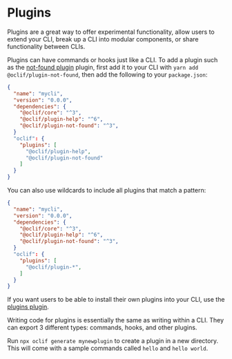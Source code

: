 # Plugins

Plugins are a great way to offer experimental functionality, allow users to extend your CLI, break up a CLI into modular components, or share functionality between CLIs.

Plugins can have commands or hooks just like a CLI. To add a plugin such as the [not-found plugin](https://github.com/oclif/plugin-not-found) plugin, first add it to your CLI with `yarn add @oclif/plugin-not-found`, then add the following to your `package.json`:

```json
{
  "name": "mycli",
  "version": "0.0.0",
  "dependencies": {
    "@oclif/core": "^3",
    "@oclif/plugin-help": "^6",
    "@oclif/plugin-not-found": "^3",
  }
  "oclif": {
    "plugins": [
      "@oclif/plugin-help",
      "@oclif/plugin-not-found"
    ]
  }
}
```

You can also use wildcards to include all plugins that match a pattern:

```json
{
  "name": "mycli",
  "version": "0.0.0",
  "dependencies": {
    "@oclif/core": "^3",
    "@oclif/plugin-help": "^6",
    "@oclif/plugin-not-found": "^3",
  }
  "oclif": {
    "plugins": [
      "@oclif/plugin-*",
    ]
  }
}
```

If you want users to be able to install their own plugins into your CLI, use the [plugins plugin](https://github.com/oclif/plugin-plugins).

Writing code for plugins is essentially the same as writing within a CLI. They can export 3 different types: commands, hooks, and other plugins.

Run `npx oclif generate mynewplugin` to create a plugin in a new directory. This will come with a sample commands called `hello` and `hello world`.
